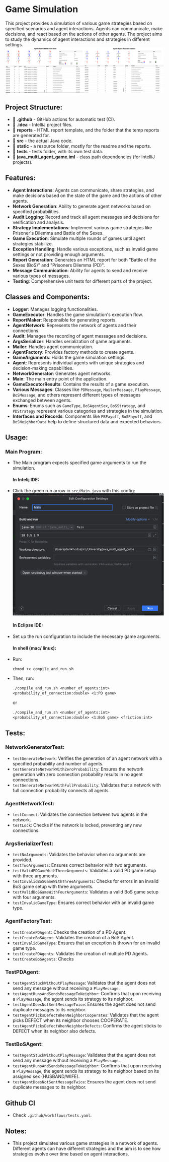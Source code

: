 # Game Simulation

This project provides a simulation of various game strategies based on specified scenarios and agent interactions. Agents can communicate, make decisions, and react based on the actions of other agents. The project aims to study the dynamics of agent interactions and strategies in different settings.
![Maze](static/reports_image.png)

## Project Structure:

- 📁 **.github** - GitHub actions for automatic test (CI).
- 📁 **.idea** - IntelliJ project files.
- 📁 **reports** - HTML report template, and the folder that the temp reports are generated for.
- 📁 **src** - the actual Java code.
- 📁 **static** - a resource folder, mostly for the readme and the reports.
- 📁 **tests** - tests folder, with its own test data.
- 📄 **java_multi_agent_game.iml** - class path dependencies (for IntelliJ projects).

## Features:

- **Agent Interactions**: Agents can communicate, share strategies, and make decisions based on the state of the game and the actions of other agents.
- **Network Generation**: Ability to generate agent networks based on specified probabilities.
- **Audit Logging**: Record and track all agent messages and decisions for verification and analysis.
- **Strategy Implementations**: Implement various game strategies like Prisoner's Dilemma and Battle of the Sexes.
- **Game Execution**: Simulate multiple rounds of games until agent strategies stabilize.
- **Exception Handling**: Handle various exceptions, such as invalid game settings or not providing enough arguments.
- **Report Generation**: Generates an HTML report for both "Battle of the Sexes (BoS)" and "Prisoners Dilemma (PD)".
- **Message Communication**: Ability for agents to send and receive various types of messages.
- **Testing**: Comprehensive unit tests for different parts of the project.

## Classes and Components:

- **Logger**: Manages logging functionalities.
- **GameExecutor**: Handles the game simulation's execution flow.
- **ReportMaker**: Responsible for generating reports.
- **AgentNetwork**: Represents the network of agents and their connections.
- **Audit**: Manages the recording of agent messages and decisions.
- **ArgsSerializer**: Handles serialization of game arguments.
- **Mailer**: Handles agent communication.
- **AgentFactory**: Provides factory methods to create agents.
- **GameArguments**: Holds the game simulation settings.
- **Agent**: Represents individual agents with unique strategies and decision-making capabilities.
- **NetworkGenerator**: Generates agent networks.
- **Main**: The main entry point of the application.
- **GameExecutorResults**: Contains the results of a game execution.
- **Various Messages**: Classes like `PDMessage`, `MailerMessage`, `PlayMessage`, `BoSMessage`, and others represent different types of messages exchanged between agents.
- **Enums**: Enums such as `GameType`, `BoSAgentSex`, `BoSStrategy`, and `PDStrategy` represent various categories and strategies in the simulation.
- **Interfaces and Records**: Components like `PBPayoff`, `BoSPayoff`, and `BoSNeighborData` help to define structured data and expected behaviors.

## Usage:

### Main Program:

- The Main program expects specified game arguments to run the simulation.

  #### In Intelij IDE:
- Click the green run arrow in `src/Main.java` with this config:
  ![IntelliJ Runner](static/run_intelij.png)

  #### In Eclipse IDE:

- Set up the run configuration to include the necessary game arguments.

  #### In shell (mac/ linux):

- Run:
  ```shell
  chmod +x compile_and_run.sh
  ```
- Then, run:
  ```shell
  ./compile_and_run.sh <number_of_agents:int> <probability_of_connection:double> <1:PD game>
  ```
  or
  ```shell
  ./compile_and_run.sh <number_of_agents:int> <probability_of_connection:double> <1:BoS game> <friction:int>
  ```

## Tests:

### **NetworkGeneratorTest**:
- `testGenerateNetwork`: Verifies the generation of an agent network with a specified probability and number of agents.
- `testGenerateNetworkWithZeroProbability`: Ensures the network generation with zero connection probability results in no agent connections.
- `testGenerateNetworkWithFullProbability`: Validates that a network with full connection probability connects all agents.

### **AgentNetworkTest**:
- `testConnect`: Validates the connection between two agents in the network.
- `testLock`: Checks if the network is locked, preventing any new connections.

### **ArgsSerializerTest**:
- `testNoArguments`: Validates the behavior when no arguments are provided.
- `testTwoArguments`: Ensures correct behavior with two arguments.
- `testValidPDGameWithThreeArguments`: Validates a valid PD game setup with three arguments.
- `testInvalidBoSGameWithThreeArguments`: Checks for errors in an invalid BoS game setup with three arguments.
- `testValidBoSGameWithFourArguments`: Validates a valid BoS game setup with four arguments.
- `testInvalidGameType`: Ensures correct behavior with an invalid game type.

### **AgentFactoryTest**:
- `testCreatePDAgent`: Checks the creation of a PD Agent.
- `testCreateBoSAgent`: Validates the creation of a BoS Agent.
- `testInvalidGameType`: Ensures that an exception is thrown for an invalid game type.
- `testCreatePDAgents`: Validates the creation of multiple PD Agents.
- `testCreateBoSAgents`: Checks

### **TestPDAgent**:
- `testAgentStuckWithoutPlayMessage`: Validates that the agent does not send any message without receiving a `PlayMessage`.
- `testAgentRunsAndSendsMessageToNeighbor`: Confirms that upon receiving a `PlayMessage`, the agent sends its strategy to its neighbor.
- `testAgentDoesNotSentMessageTwice`: Ensures the agent does not send duplicate messages to its neighbor.
- `testAgentPicksDefectWhenNeighborCooperates`: Validates that the agent picks DEFECT when its neighbor chooses COOPERATE.
- `testAgentPicksDefectWhenNeighborDefects`: Confirms the agent sticks to DEFECT when its neighbor also defects.

### **TestBoSAgent**:
- `testAgentStuckWithoutPlayMessage`: Validates that the agent does not send any message without receiving a `PlayMessage`.
- `testAgentRunsAndSendsMessageToNeighbor`: Confirms that upon receiving a `PlayMessage`, the agent sends its strategy to its neighbor based on its assigned sex (HUSBAND/WIFE).
- `testAgentDoesNotSentMessageTwice`: Ensures the agent does not send duplicate messages to its neighbor.

## Github CI
- Check `.github/workflows/tests.yaml`.

## Notes:

- This project simulates various game strategies in a network of agents. Different agents can have different strategies and the aim is to see how strategies evolve over time based on agent interactions.


